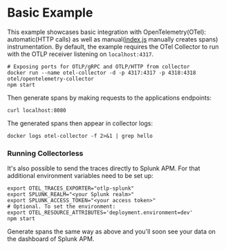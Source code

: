 # Basic Example

This example showcases basic integration with OpenTelemetry(OTel): automatic(HTTP calls) as well as manual([index.js](./index.js) manually creates spans) instrumentation.
By default, the example requires the OTel Collector to run with the OTLP receiver listening on `localhost:4317`.

```shell
# Exposing ports for OTLP/gRPC and OTLP/HTTP from collector
docker run --name otel-collector -d -p 4317:4317 -p 4318:4318 otel/opentelemetry-collector
npm start
```

Then generate spans by making requests to the applications endpoints:

```shell
curl localhost:8080
```

The generated spans then appear in collector logs:

```shell
docker logs otel-collector -f 2>&1 | grep hello
```

### Running Collectorless

It's also possible to send the traces directly to Splunk APM. For that additional environment variables need to be set up:

```shell
export OTEL_TRACES_EXPORTER="otlp-splunk"
export SPLUNK_REALM="<your Splunk realm>"
export SPLUNK_ACCESS_TOKEN="<your access token>"
# Optional. To set the environment:
export OTEL_RESOURCE_ATTRIBUTES='deployment.environment=dev'
npm start
```

Generate spans the same way as above and you'll soon see your data on the dashboard of Splunk APM.

